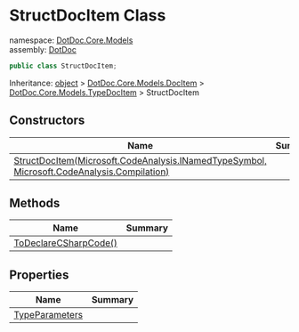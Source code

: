 ﻿# StructDocItem Class

namespace: [DotDoc\.Core\.Models](../DotDoc.Core.Models.md)<br />
assembly: [DotDoc](../../DotDoc.md)



```csharp
public class StructDocItem;
```

Inheritance: [object](https://docs.microsoft.com/dotnet/api/System.Object) > [DotDoc\.Core\.Models\.DocItem](../../DotDoc/DotDoc.Core.Models/DocItem.md) > [DotDoc\.Core\.Models\.TypeDocItem](../../DotDoc/DotDoc.Core.Models/TypeDocItem.md) > StructDocItem

## Constructors

| Name | Summary |
|------|---------|
| [StructDocItem\(Microsoft\.CodeAnalysis\.INamedTypeSymbol, Microsoft\.CodeAnalysis\.Compilation\)](./StructDocItem/$ctor.md) |  |

## Methods

| Name | Summary |
|------|---------|
| [ToDeclareCSharpCode\(\)](./StructDocItem/ToDeclareCSharpCode.md) |  |

## Properties

| Name | Summary |
|------|---------|
| [TypeParameters](./StructDocItem/TypeParameters.md) |  |


